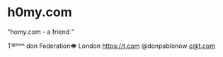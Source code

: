 # h0my.com
"homy.com - a friend "
T®ᶜᵒᵐ don Federation👁  London  https://ţ.com @donpablonow c@ţ.com